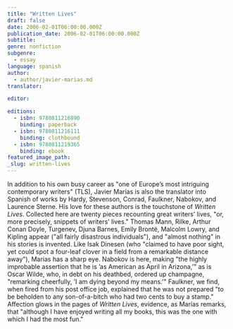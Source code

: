 ```yaml
---
title: "Written Lives"
draft: false
date: 2006-02-01T06:00:00.000Z
publication_date: 2006-02-01T06:00:00.000Z
subtitle:
genre: nonfiction
subgenre:
  - essay
language: spanish
author:
  - author/javier-marias.md
translator:

editor:

editions:
  - isbn: 9780811216890
    binding: paperback
  - isbn: 9780811216111
    binding: clothbound
  - isbn: 9780811219365
    binding: ebook
featured_image_path:
_slug: written-lives
---
```


In addition to his own busy career as "one of Europe’s most intriguing contemporary writers" (TLS), Javier Marías is also the translator into Spanish of works by Hardy, Stevenson, Conrad, Faulkner, Nabokov, and Laurence Sterne. His love for these authors is the touchstone of _Written Lives_. Collected here are twenty pieces recounting great writers’ lives, "or, more precisely, snippets of writers’ lives." Thomas Mann, Rilke, Arthur Conan Doyle, Turgenev, Djuna Barnes, Emily Brontë, Malcolm Lowry, and Kipling appear ("all fairly disastrous individuals"), and "almost nothing" in his stories is invented. Like Isak Dinesen (who "claimed to have poor sight, yet could spot a four-leaf clover in a field from a remarkable distance away"), Marías has a sharp eye. Nabokov is here, making "the highly improbable assertion that he is ’as American as April in Arizona,’" as is Oscar Wilde, who, in debt on his deathbed, ordered up champagne, "remarking cheerfully, ’I am dying beyond my means.’" Faulkner, we find, when fired from his post office job, explained that he was not prepared "to be beholden to any son-of-a-bitch who had two cents to buy a stamp." Affection glows in the pages of _Written Lives_, evidence, as Marías remarks, that "although I have enjoyed writing all my books, this was the one with which I had the most fun."

